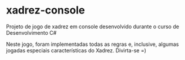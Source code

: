 # xadrez-console
Projeto de jogo de xadrez em console desenvolvido durante o curso de Desenvolvimento C#

Neste jogo, foram implementadas todas as regras e, inclusive, algumas jogadas especiais características do Xadrez. Divirta-se =)

